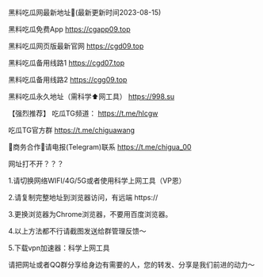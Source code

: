 黑料吃瓜网最新地址👋(最新更新时间2023-08-15)

黑料吃瓜免费App https://cgapp09.top

黑料吃瓜网页版最新官网 https://cgd09.top

黑料吃瓜备用线路1 https://cgd07.top

黑料吃瓜备用线路2 https://cgg09.top

黑料吃瓜永久地址（需科学⬆️网工具）
https://998.su

【强烈推荐】
吃瓜TG频道： https://t.me/hlcgw

吃瓜TG官方群 https://t.me/chiguawang

🤝商务合作🤝请电报(Telegram)联系 https://t.me/chigua_00


网址打不开？？？

1.请切换网络WIFI/4G/5G或者使用科学上网工具（VP恩）

2.请复制完整地址到浏览器访问，有远端 https://

3.更换浏览器为Chrome浏览器，不要用百度浏览器。

4.以上方法都不行请截图发送给群管理反馈～

5.下载vpn加速器：科学上网工具

请把网址或者QQ群分享给身边有需要的人，您的转发、分享是我们前进的动力～

